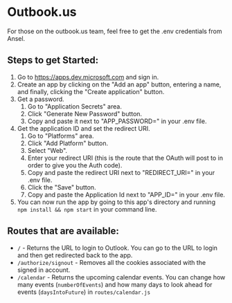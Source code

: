 # Outbook.us

For those on the outbook.us team, feel free to get the .env credentials from Ansel.

## Steps to get Started:
1. Go to https://apps.dev.microsoft.com and sign in.
2. Create an app by clicking on the "Add an app" button, entering a name, and finally, clicking the "Create application" button.
3. Get a password.
   1. Go to "Application Secrets" area.
   2. Click "Generate New Password" button.
   3. Copy and paste it next to "APP_PASSWORD=" in your .env file.
4. Get the application ID and set the redirect URI.
   1. Go to "Platforms" area.
   2. Click "Add Platform" button.
   3. Select "Web".
   4. Enter your redirect URI (this is the route that the OAuth will post to in order to give you the Auth code).
   5. Copy and paste the redirect URI next to "REDIRECT_URI=" in your .env file.
   6. Click the "Save" button.
   7. Copy and paste the Application Id next to "APP_ID=" in your .env file.
5. You can now run the app by going to this app's directory and running ```npm install && npm start``` in your command line.

## Routes that are available:
- ```/``` - Returns the URL to login to Outlook. You can go to the URL to login and then get redirected back to the app.
- ```/authorize/signout``` - Removes all the cookies associated with the signed in account.
- ```/calendar``` - Returns the upcoming calendar events. You can change how many events (```numberOfEvents```) and how many days to look ahead for events (```daysIntoFuture```) in ```routes/calendar.js```
